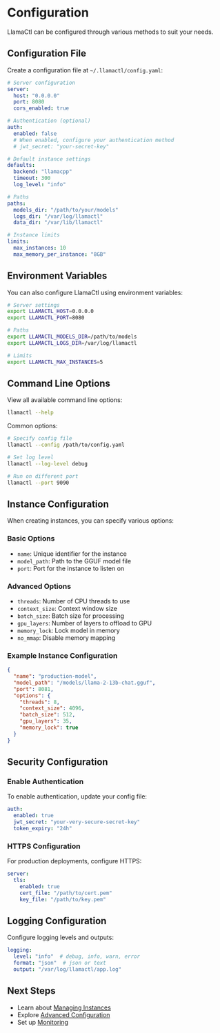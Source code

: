 # Configuration

LlamaCtl can be configured through various methods to suit your needs.

## Configuration File

Create a configuration file at `~/.llamactl/config.yaml`:

```yaml
# Server configuration
server:
  host: "0.0.0.0"
  port: 8080
  cors_enabled: true

# Authentication (optional)
auth:
  enabled: false
  # When enabled, configure your authentication method
  # jwt_secret: "your-secret-key"

# Default instance settings
defaults:
  backend: "llamacpp"
  timeout: 300
  log_level: "info"

# Paths
paths:
  models_dir: "/path/to/your/models"
  logs_dir: "/var/log/llamactl"
  data_dir: "/var/lib/llamactl"

# Instance limits
limits:
  max_instances: 10
  max_memory_per_instance: "8GB"
```

## Environment Variables

You can also configure LlamaCtl using environment variables:

```bash
# Server settings
export LLAMACTL_HOST=0.0.0.0
export LLAMACTL_PORT=8080

# Paths
export LLAMACTL_MODELS_DIR=/path/to/models
export LLAMACTL_LOGS_DIR=/var/log/llamactl

# Limits
export LLAMACTL_MAX_INSTANCES=5
```

## Command Line Options

View all available command line options:

```bash
llamactl --help
```

Common options:

```bash
# Specify config file
llamactl --config /path/to/config.yaml

# Set log level
llamactl --log-level debug

# Run on different port
llamactl --port 9090
```

## Instance Configuration

When creating instances, you can specify various options:

### Basic Options

- `name`: Unique identifier for the instance
- `model_path`: Path to the GGUF model file
- `port`: Port for the instance to listen on

### Advanced Options

- `threads`: Number of CPU threads to use
- `context_size`: Context window size
- `batch_size`: Batch size for processing
- `gpu_layers`: Number of layers to offload to GPU
- `memory_lock`: Lock model in memory
- `no_mmap`: Disable memory mapping

### Example Instance Configuration

```json
{
  "name": "production-model",
  "model_path": "/models/llama-2-13b-chat.gguf",
  "port": 8081,
  "options": {
    "threads": 8,
    "context_size": 4096,
    "batch_size": 512,
    "gpu_layers": 35,
    "memory_lock": true
  }
}
```

## Security Configuration

### Enable Authentication

To enable authentication, update your config file:

```yaml
auth:
  enabled: true
  jwt_secret: "your-very-secure-secret-key"
  token_expiry: "24h"
```

### HTTPS Configuration

For production deployments, configure HTTPS:

```yaml
server:
  tls:
    enabled: true
    cert_file: "/path/to/cert.pem"
    key_file: "/path/to/key.pem"
```

## Logging Configuration

Configure logging levels and outputs:

```yaml
logging:
  level: "info"  # debug, info, warn, error
  format: "json"  # json or text
  output: "/var/log/llamactl/app.log"
```

## Next Steps

- Learn about [Managing Instances](../user-guide/managing-instances.md)
- Explore [Advanced Configuration](../advanced/monitoring.md)
- Set up [Monitoring](../advanced/monitoring.md)
